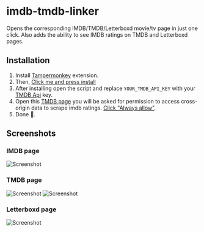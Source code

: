 # imdb-tmdb-linker

Opens the corresponding IMDB/TMDB/Letterboxd movie/tv page in just one click. Also adds the ability to see IMDB ratings on TMDB and Letterboxd pages.

## Installation

1. Install [Tampermonkey](https://chromewebstore.google.com/detail/tampermonkey/dhdgffkkebhmkfjojejmpbldmpobfkfo?hl=en) extension.
2. Then, [Click me and press install](https://tetrax-10.github.io/imdb-tmdb-linker/linker.user.js)
3. After installing open the script and replace `YOUR_TMDB_API_KEY` with your [TMDB Api](https://www.themoviedb.org/settings/api) key.
4. Open this [TMDB page](https://www.themoviedb.org/movie/420622) you will be asked for permission to access cross-origin data to scrape imdb ratings. [Click "Always allow"](https://raw.githubusercontent.com/Tetrax-10/imdb-tmdb-linker/main/screenshot/permission.png).
5. Done 🎉.

## Screenshots

### IMDB page

![Screenshot](https://raw.githubusercontent.com/Tetrax-10/imdb-tmdb-linker/main/screenshot/imdb.png)

### TMDB page

![Screenshot](https://raw.githubusercontent.com/Tetrax-10/imdb-tmdb-linker/main/screenshot/tmdb.png)
![Screenshot](https://raw.githubusercontent.com/Tetrax-10/imdb-tmdb-linker/main/screenshot/tmdbPerson.png)

### Letterboxd page

![Screenshot](https://raw.githubusercontent.com/Tetrax-10/imdb-tmdb-linker/main/screenshot/letterboxd.png)
